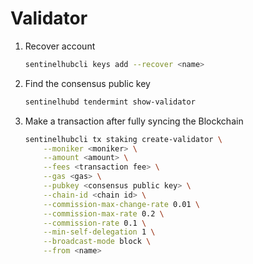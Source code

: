 # Validator

1. Recover account

    ``` sh
    sentinelhubcli keys add --recover <name>
    ```

2. Find the consensus public key

    ``` sh
    sentinelhubd tendermint show-validator
    ```

3. Make a transaction after fully syncing the Blockchain

    ``` sh
    sentinelhubcli tx staking create-validator \
        --moniker <moniker> \
        --amount <amount> \
        --fees <transaction fee> \
        --gas <gas> \
        --pubkey <consensus public key> \
        --chain-id <chain id> \
        --commission-max-change-rate 0.01 \
        --commission-max-rate 0.2 \
        --commission-rate 0.1 \
        --min-self-delegation 1 \
        --broadcast-mode block \
        --from <name>
    ```

